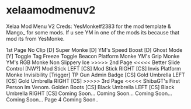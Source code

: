 # xelaamodmenuv2
Xelaa Mod Menu V2 Creds: YesMonke#2383 for the mod template  & Mango_ for some mods.
If u see YM in one of the mods its because that mod its from YesMonke.

1st Page
    No Clip [D]
		Super Monke [D]
		YM's Speed Boost [D]
		Ghost Mode [Y]
		Toggle Tag Freeze
		Toggle Beacon
		Platform Monke
		YM's Grip Monke
		YM's RGB Monke
		Non Slippery Ice
		>>>>>
2nd Page
    <<<<<
		Better Slide Control [NW?]
		Mod Stick LEFT [CS]
		Mod Stick RIGHT [CS]
		Invis Platform Monke
		Invisibility [Trigger]
		TP Gun
		Admin Badge [CS]
		Gold Umbrella LEFT [CS]
		Gold Umbrella RIGHT [CS]
		>>>>>
3rd Page
    	<<<<<
		ShibaGT's First Person
		Im Venom.
		Golden Boots [CS]
		Black Umbrella LEFT [CS]
		Black Umbrella RIGHT [CS]
		Coming Soon...
		Coming Soon...
		Coming Soon...
		Coming Soon...
		Page 4 Coming Soon..
